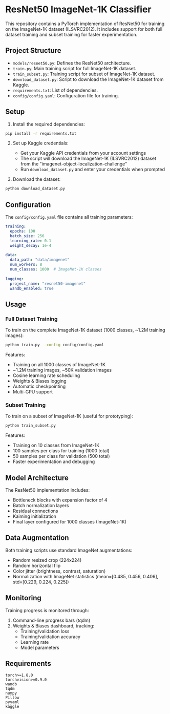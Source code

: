 # ResNet50 ImageNet-1K Classifier

This repository contains a PyTorch implementation of ResNet50 for training on the ImageNet-1K dataset (ILSVRC2012). It includes support for both full dataset training and subset training for faster experimentation.

## Project Structure 

- `models/resnet50.py`: Defines the ResNet50 architecture.
- `train.py`: Main training script for full ImageNet-1K dataset.
- `train_subset.py`: Training script for subset of ImageNet-1K dataset.
- `download_dataset.py`: Script to download the ImageNet-1K dataset from Kaggle.
- `requirements.txt`: List of dependencies.
- `config/config.yaml`: Configuration file for training.

## Setup

1. Install the required dependencies:
```bash
pip install -r requirements.txt
```

2. Set up Kaggle credentials:
   - Get your Kaggle API credentials from your account settings
   - The script will download the ImageNet-1K (ILSVRC2012) dataset from the "imagenet-object-localization-challenge"
   - Run `download_dataset.py` and enter your credentials when prompted

3. Download the dataset:
```bash
python download_dataset.py
```

## Configuration

The `config/config.yaml` file contains all training parameters:

```yaml
training:
  epochs: 100
  batch_size: 256
  learning_rate: 0.1
  weight_decay: 1e-4
  
data:
  data_path: "data/imagenet"
  num_workers: 8
  num_classes: 1000  # ImageNet-1K classes
  
logging:
  project_name: "resnet50-imagenet"
  wandb_enabled: true
```

## Usage

### Full Dataset Training

To train on the complete ImageNet-1K dataset (1000 classes, ~1.2M training images):

```bash
python train.py --config config/config.yaml
```

Features:
- Training on all 1000 classes of ImageNet-1K
- ~1.2M training images, ~50K validation images
- Cosine learning rate scheduling
- Weights & Biases logging
- Automatic checkpointing
- Multi-GPU support

### Subset Training

To train on a subset of ImageNet-1K (useful for prototyping):

```bash
python train_subset.py
```

Features:
- Training on 10 classes from ImageNet-1K
- 100 samples per class for training (1000 total)
- 50 samples per class for validation (500 total)
- Faster experimentation and debugging

## Model Architecture

The ResNet50 implementation includes:
- Bottleneck blocks with expansion factor of 4
- Batch normalization layers
- Residual connections
- Kaiming initialization
- Final layer configured for 1000 classes (ImageNet-1K)

## Data Augmentation

Both training scripts use standard ImageNet augmentations:
- Random resized crop (224x224)
- Random horizontal flip
- Color jitter (brightness, contrast, saturation)
- Normalization with ImageNet statistics (mean=[0.485, 0.456, 0.406], std=[0.229, 0.224, 0.225])

## Monitoring

Training progress is monitored through:
1. Command-line progress bars (tqdm)
2. Weights & Biases dashboard, tracking:
   - Training/validation loss
   - Training/validation accuracy
   - Learning rate
   - Model parameters

## Requirements

```
torch>=1.8.0
torchvision>=0.9.0
wandb
tqdm
numpy
Pillow
pyyaml
kaggle
```





